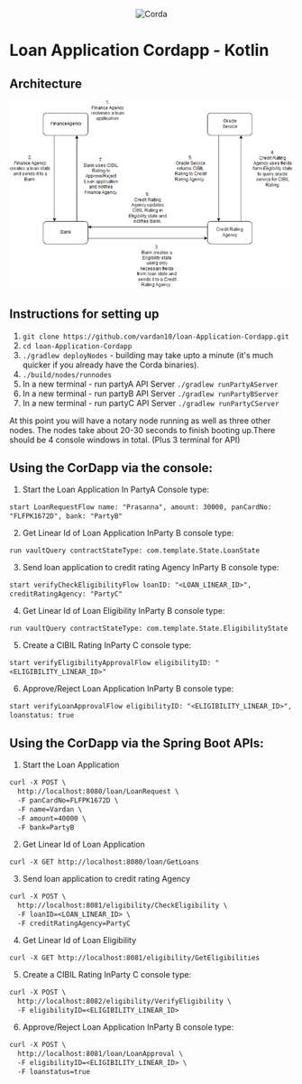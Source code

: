 <p align="center">
  <img src="https://www.corda.net/wp-content/uploads/2016/11/fg005_corda_b.png" alt="Corda" width="500">
</p>

# Loan Application Cordapp - Kotlin

## Architecture
![Solution Architecture](https://raw.githubusercontent.com/vardan10/loan-Application-Cordapp/master/Architecture%20docs/Design%20Document.png)

## Instructions for setting up

1. `git clone https://github.com/vardan10/loan-Application-Cordapp.git`
2. `cd loan-Application-Cordapp`
3. `./gradlew deployNodes` - building may take upto a minute (it's much quicker if you already have the Corda binaries).
4. `./build/nodes/runnodes`
5. In a new terminal - run partyA API Server
    ```./gradlew runPartyAServer```
6. In a new terminal - run partyB API Server
    ```./gradlew runPartyBServer```
7. In a new terminal - run partyC API Server
    ```./gradlew runPartyCServer```

At this point you will have a notary node running as well as three other nodes. The nodes take about 20-30 seconds to finish booting up.There should be 4 console windows in total. (Plus 3 terminal for API)

## Using the CorDapp via the console:
1. Start the Loan Application
In PartyA Console type:
```
start LoanRequestFlow name: "Prasanna", amount: 30000, panCardNo: "FLFPK1672D", bank: "PartyB"
```

2. Get Linear Id of Loan Application
InParty B console type:
```
run vaultQuery contractStateType: com.template.State.LoanState
```

3. Send loan application to credit rating Agency
InParty B console type:
```
start verifyCheckEligibilityFlow loanID: "<LOAN_LINEAR_ID>", creditRatingAgency: "PartyC"
```

4. Get Linear Id of Loan Eligibility
InParty B console type:
```
run vaultQuery contractStateType: com.template.State.EligibilityState
```

5. Create a CIBIL Rating
InParty C console type:
```
start verifyEligibilityApprovalFlow eligibilityID: "<ELIGIBILITY_LINEAR_ID>"
```

6. Approve/Reject Loan Application
InParty B console type:
```
start verifyLoanApprovalFlow eligibilityID: "<ELIGIBILITY_LINEAR_ID>", loanstatus: true
```

## Using the CorDapp via the Spring Boot APIs:
1. Start the Loan Application
```
curl -X POST \
  http://localhost:8080/loan/LoanRequest \
  -F panCardNo=FLFPK1672D \
  -F name=Vardan \
  -F amount=40000 \
  -F bank=PartyB
```

2. Get Linear Id of Loan Application
```
curl -X GET http://localhost:8080/loan/GetLoans
```

3. Send loan application to credit rating Agency
```
curl -X POST \
  http://localhost:8081/eligibility/CheckEligibility \
  -F loanID=<LOAN_LINEAR_ID> \
  -F creditRatingAgency=PartyC
```

4. Get Linear Id of Loan Eligibility
```
curl -X GET http://localhost:8081/eligibility/GetEligibilities
```

5. Create a CIBIL Rating
InParty C console type:
```
curl -X POST \
  http://localhost:8082/eligibility/VerifyEligibility \
  -F eligibilityID=<ELIGIBILITY_LINEAR_ID>
```

6. Approve/Reject Loan Application
InParty B console type:
```
curl -X POST \
  http://localhost:8081/loan/LoanApproval \
  -F eligibilityID=<ELIGIBILITY_LINEAR_ID> \
  -F loanstatus=true
```
